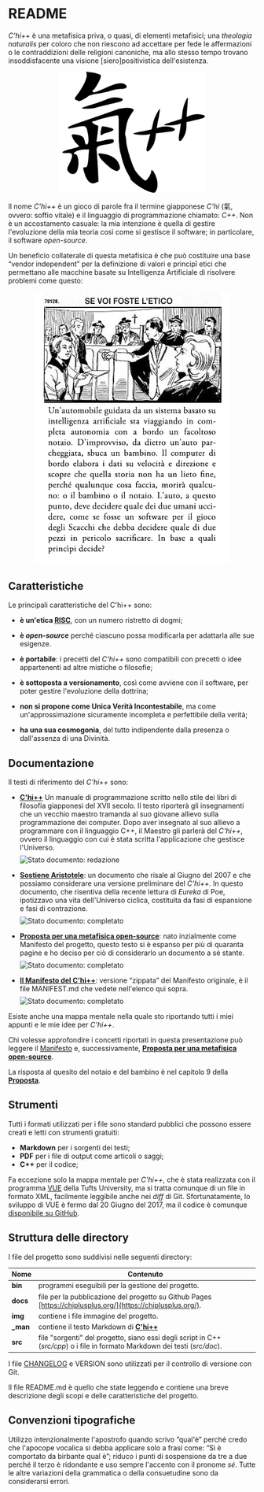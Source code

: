 # README

*C'hi++* è una metafisica priva, o quasi, di elementi metafisici; una *theologia naturalis* per coloro che non riescono ad accettare per fede le affermazioni o le contraddizioni delle religioni canoniche, ma allo stesso tempo trovano insoddisfacente una visione [siero]positivistica dell'esistenza.


<p align=center>
<img src="./assets/img/chi-plus-plus.png" width="300px">
</p>

Il nome *C'hi++* è un gioco di parole fra il termine giapponese *C'hi* (氣, ovvero: soffio vitale)
e il linguaggio di programmazione chiamato: *C++*. Non è un accostamento casuale: la mia intenzione
è quella di gestire l'evoluzione della mia teoria così come si gestisce il software; in particolare, il software *open-source*.

Un beneficio collaterale di questa metafisica è che può costituire una base “vendor independent” per la definizione di valori e princip&icirc; etici che permettano alle macchine basate su Intelligenza Artificiale di risolvere problemi come questo:

<p align=center>
<img src="./assets/img/quiz.png">
</p>

## Caratteristiche

Le principali caratteristiche del C'hi++ sono:

- __è un'etica [RISC](http://www.treccani.it/enciclopedia/risc/)__, con un numero ristretto di dogmi;

- **è _open-source_** perché ciascuno possa modificarla per adattarla alle sue esigenze.

- **è portabile**: i precetti del *C'hi++* sono compatibili con precetti o idee appartenenti ad altre mistiche o filosofie;

- **è sottoposta a versionamento**, così come avviene con il software, per poter gestire l'evoluzione della dottrina;

- **non si propone come Unica Verità Incontestabile**, ma come un'approssimazione sicuramente incompleta e perfettibile della verità;

- **ha una sua cosmogonia**, del tutto indipendente dalla presenza o dall'assenza di una Divinità.


## Documentazione

Il testi di riferimento del *C'hi++* sono:

- [**C'hi++**](https://chiplusplus.org/man/) Un manuale di programmazione scritto nello stile dei libri di filosofia giapponesi del XVII secolo. Il testo riporterà gli insegnamenti che un vecchio maestro tramanda al suo giovane allievo sulla programmazione dei computer. Dopo aver insegnato al suo allievo a programmare con il linguaggio C++, il Maestro gli parlerà del *C'hi++*, ovvero il linguaggio con cui è stata scritta l'applicazione che gestisce l'Universo.<br/> <img src="https://img.shields.io/badge/stato-redazione-orange" alt="Stato documento: redazione" height="20" style="padding-top:0.5rem">

- [**Sostiene Aristotele**](https://chiplusplus.org/opt/sostiene-aristotele.md): un documento che risale al Giugno del 2007 e che possiamo considerare una versione preliminare del *C'hi++*. In questo documento, che risentiva della recente lettura di *Eureka* di Poe, ipotizzavo una vita dell'Universo ciclica, costituita da fasi di espansione e fasi di contrazione.<br/><img src="https://img.shields.io/badge/stato-completato-green" alt="Stato documento: completato" height="20" style="padding-top:0.5rem">

- [**Proposta per una metafisica open-source**](https://chiplusplus.org/assets/pdf/chi-plus-plus-proposta-per-una-metafisica-open-source.pdf): nato inzialmente come Manifesto del progetto, questo testo si è espanso per più di quaranta pagine e ho deciso per ciò di considerarlo un documento a sé stante.
<br/><img src="https://img.shields.io/badge/stato-completato-green" alt="Stato documento: completato" height="20" style="padding-top:0.5rem">

- [**Il Manifesto del C'hi++**](MANIFEST.md): versione “zippata” del Manifesto originale, è il file MANIFEST.md che vedete nell'elenco qui sopra.<br/><img src="https://img.shields.io/badge/stato-completato-green" alt="Stato documento: completato" height="20" style="padding-top:0.5rem">

Esiste anche una mappa mentale nella quale sto riportando tutti i miei appunti e le mie idee per *C'hi++*.

Chi volesse approfondire i concetti riportati in questa presentazione può leggere il [Manifesto](MANIFEST.md) e, successivamente, [**Proposta per una metafisica open-source**](https://chiplusplus.org/assets/pdf/chi-plus-plus-proposta-per-una-metafisica-open-source.pdf).

La risposta al quesito del notaio e del bambino è nel capitolo 9 della [**Proposta**](https://chiplusplus.org/assets/pdf/chi-plus-plus-proposta-per-una-metafisica-open-source.pdf).

## Strumenti
Tutti i formati utilizzati per i file sono standard pubblici che possono essere creati e letti con strumenti gratuiti:

- **Markdown** per i sorgenti dei testi;
- **PDF** per i file di output come articoli o saggi;
- **C++** per il codice;

Fa eccezione solo la mappa mentale per *C'hi++*, che è stata realizzata con il programma [VUE](https://vue.tufts.edu/) della Tufts University, ma si tratta comunque di un file in formato XML, facilmente leggibile anche nei *diff* di Git.
Sfortunatamente, lo sviluppo di VUE è fermo dal 20 Giugno del 2017, ma il codice è comunque [disponibile su GitHub](https://github.com/VUE/VUE).


## Struttura delle directory
I file del progetto sono suddivisi nelle seguenti directory:

| Nome  | Contenuto
|---|---|
|**bin**| programmi eseguibili per la gestione del progetto.
| **docs** | file per la pubblicazione del progetto su Github Pages [https://chiplusplus.org/](https://chiplusplus.org/).
| **img** | contiene i file immagine del progetto.
| **_man** | contiene il testo Markdown di [**C'hi++**](_man/)
| **src** | file "sorgenti" del progetto, siano essi degli script in C++ (*src/cpp*) o i file in formato Markdown dei testi (*src/doc*).

I file [CHANGELOG](CHANGELOG.md) e VERSION sono utilizzati per il controllo di versione con Git.

Il file README.md è quello che state leggendo e contiene una breve descrizione degli scopi e delle caratteristiche del progetto.

## Convenzioni tipografiche
Utilizzo intenzionalmente l'apostrofo quando scrivo ”qual'è” perché credo che l'apocope vocalica si debba applicare solo a frasi come: “Si è comportato da birbante qual è”; riduco i punti di sospensione da tre a due perché il terzo è ridondante e uso sempre l'accento con il pronome *sé*.
Tutte le altre variazioni della grammatica o della consuetudine sono da considerarsi errori.
